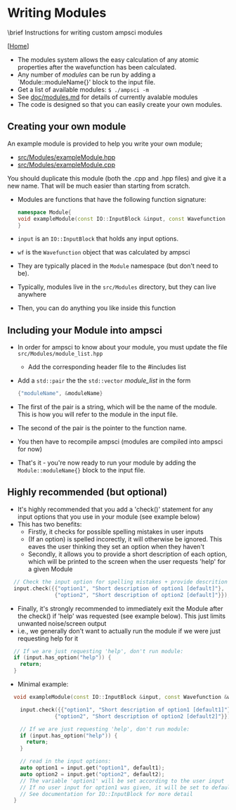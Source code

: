 # Writing Modules

\brief Instructions for writing custom ampsci modules

[[Home](/README.md)]

- The modules system allows the easy calculation of any atomic properties after the wavefunction has been calculated.
- Any number of _modules_ can be run by adding a `Module::moduleName{}' block to the input file.
- Get a list of available modules: `$ ./ampsci -m`
- See [doc/modules.md](/doc/modules.md) for details of currently avalable modules
- The code is designed so that you can easily create your own modules.

## Creating your own module

An example module is provided to help you write your own module;

- [src/Modules/exampleModule.hpp](/src/Modules/exampleModule.hpp)
- [src/Modules/exampleModule.cpp](/src/Modules/exampleModule.cpp)

You should duplicate this module (both the .cpp and .hpp files) and give it a new name. That will be much easier than starting from scratch.

- Modules are functions that have the following function signature:

  ```cpp
  namespace Module{
  void exampleModule(const IO::InputBlock &input, const Wavefunction &wf);
  }
  ```

- `input` is an `IO::InputBlock` that holds any input options.

- `wf` is the `Wavefunction` object that was calculated by ampsci

- They are typically placed in the `Module` namespace (but don't need to be).

- Typically, modules live in the `src/Modules` directory, but they can live anywhere

- Then, you can do anything you like inside this function

## Including your Module into ampsci

- In order for ampsci to know about your module, you must update the file `src/Modules/module_list.hpp`
  - Add the corresponding header file to the #includes list

- Add a `std::pair` the the `std::vector` _module_list_ in the form

    ```cpp
    {"moduleName", &moduleName}
    ```

- The first of the pair is a string, which will be the name of the module. This is how you will refer to the module in the input file.

- The second of the pair is the pointer to the function name.

- You then have to recompile ampsci (modules are compiled into ampsci for now)

- That's it - you're now ready to run your module by adding the `Module::moduleName{}` block to the input file.

## Highly recommended (but optional)

- It's highly recommended that you add a 'check()' statement for any input options that you use in your module (see example below)
- This has two benefits:
  - Firstly, it checks for possible spelling mistakes in user inputs
  - (If an option) is spelled incorectly, it will otherwise be ignored. This eaves the user thinking they set an option when they haven't
  - Secondly, it allows you to provide a short description of each option, which will be printed to the screen when the user requests 'help' for a given Module

```cpp
  // Check the input option for spelling mistakes + provide descrition
  input.check({{"option1", "Short description of option1 [default]"},
               {"option2", "Short description of option2 [default]"}});
```

- Finally, it's strongly recommended to immediately exit the Module after the check() if 'help' was requested (see example below). This just limits unwanted noise/screen output
- i.e., we generally don't want to actually run the module if we were just requesting help for it

```cpp
  // If we are just requesting 'help', don't run module:
  if (input.has_option("help")) {
    return;
  }
```

- Minimal example:

```cpp
  void exampleModule(const IO::InputBlock &input, const Wavefunction &wf){

    input.check({{"option1", "Short description of option1 [default1]"},
               {"option2", "Short description of option2 [default2]"}});

    // If we are just requesting 'help', don't run module:
    if (input.has_option("help")) {
      return;
    }

    // read in the input options:
    auto option1 = input.get("option1", default1);
    auto option2 = input.get("option2", default2);
    // The variable 'option1' will be set according to the user input
    // If no user input for option1 was given, it will be set to default1
    // See documentation for IO::InputBlock for more detail
  }
```
